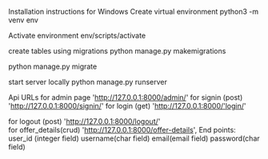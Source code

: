 Installation instructions for Windows
Create virtual environment
python3 -m venv env

Activate environment
env/scripts/activate



create tables using migrations
python manage.py makemigrations

python manage.py migrate

start server locally
python manage.py runserver

Api URLs
 for admin page 'http://127.0.0.1:8000/admin/' 
for signin (post)  'http://127.0.0.1:8000/signin/'
for login (get) 'http://127.0.0.1:8000/'login/'

for logout (post)  'http://127.0.0.1:8000/logout/'  
for offer_details(crud) 'http://127.0.0.1:8000/offer-details',
End points:
    user_id (integer field)
    username(char field)
    email(email field)
    password(char field)
